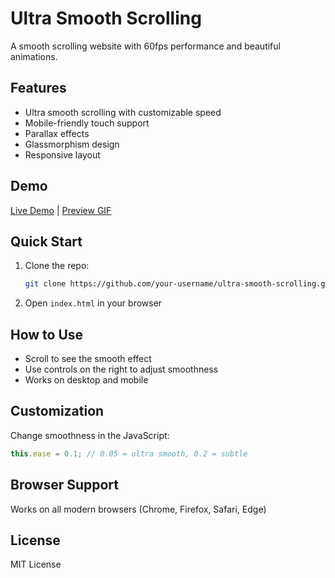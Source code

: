 # Ultra Smooth Scrolling

A smooth scrolling website with 60fps performance and beautiful animations.

## Features

- Ultra smooth scrolling with customizable speed
- Mobile-friendly touch support
- Parallax effects
- Glassmorphism design
- Responsive layout

## Demo

[Live Demo](https://your-demo-link.com) | [Preview GIF](preview.gif)

## Quick Start

1. Clone the repo:
   ```bash
   git clone https://github.com/your-username/ultra-smooth-scrolling.git
   ```

2. Open `index.html` in your browser

## How to Use

- Scroll to see the smooth effect
- Use controls on the right to adjust smoothness
- Works on desktop and mobile

## Customization

Change smoothness in the JavaScript:
```javascript
this.ease = 0.1; // 0.05 = ultra smooth, 0.2 = subtle
```

## Browser Support

Works on all modern browsers (Chrome, Firefox, Safari, Edge)

## License

MIT License
